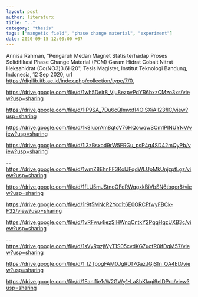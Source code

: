 ```yaml
---
layout: post
author: literaturx
title: ".."
category: "thesis"
tags: ["mangetic field", "phase change material", "experiment"]
date: 2020-09-15 12:00:00 +07
---
```


Annisa Rahman, "Pengaruh Medan Magnet Statis terhadap Proses Solidifikasi Phase Change Material (PCM) Garam Hidrat Cobalt Nitrat Heksahidrat (Co(NO3)3.6H20", Tesis Magister, Institut Teknologi Bandung, Indonesia, 12 Sep 2020, url <https://digilib.itb.ac.id/index.php/collection/type/7/0>[.](https://drive.google.com/file/d/1q-i2L0W6JHkWcDw-soZVm6-twSNLxWZ7/view?usp=sharing)


https://drive.google.com/file/d/1wh5Deir8_Vju8ezpvPdYR6bxzCMzo3xs/view?usp=sharing

https://drive.google.com/file/d/1iP9SA_7Du6cQImvxfI4OISXiAIl23flC/view?usp=sharing

https://drive.google.com/file/d/1k8IuorAm8qtoV76HQowqwSCm1PINUYNV/view?usp=sharing

https://drive.google.com/file/d/1i3zBsxod9rW5FRGu_psP4g4SD42mQyPb/view?usp=sharing

--
https://drive.google.com/file/d/1wmZ8EhnFF3KolJFqdWLUpMkUnjzptLgz/view?usp=sharing

https://drive.google.com/file/d/1fLU5mJStnoOFdRWggxkBiVbSN6tbqer8/view?usp=sharing

https://drive.google.com/file/d/1r9t5MNcR2Ycc1t6E0ORCFfwyFBCk-F32/view?usp=sharing

https://drive.google.com/file/d/1vRFwu4iezSlHWnqCntkY2PqqHqzUXB3c/view?usp=sharing

--
https://drive.google.com/file/d/1sVyRgzjWyT1S05cydKG7ucfR0ifDqM57/view?usp=sharing

https://drive.google.com/file/d/1_IZTpogFAM0JgRDf7GazJGjSfn_QA4ED/view?usp=sharing

https://drive.google.com/file/d/1Eanl1ie1sW2GWy1-La8bKlaqi9elDPro/view?usp=sharing

